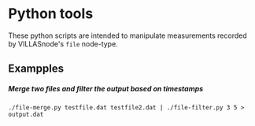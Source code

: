 # Python tools

These python scripts are intended to manipulate measurements recorded by VILLASnode's `file` node-type.

## Exampples

##### Merge two files and filter the output based on timestamps

```
./file-merge.py testfile.dat testfile2.dat | ./file-filter.py 3 5 > output.dat
```
